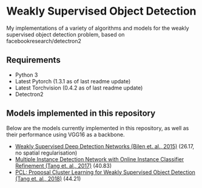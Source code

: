 # Weakly Supervised Object Detection
My implementations of a variety of algorithms and models for the weakly supervised object detection problem, based on facebookresearch/detectron2

## Requirements
- Python 3
- Latest Pytorch (1.3.1 as of last readme update)
- Latest Torchvision (0.4.2 as of last readme update)
- Detectron2

## Models implemented in this repository
Below are the models currently implemented in this repository, as well as their performance using VGG16 as a backbone.
- [Weakly Supervised Deep Detection Networks (Bilen et. al., 2015)](https://arxiv.org/abs/1511.02853) (26.17, no spatial regularisation)
- [Multiple Instance Detection Network with Online Instance Classifier Refinement (Tang et. al., 2017)](https://arxiv.org/abs/1704.00138) (40.83)
- [PCL: Proposal Cluster Learning for Weakly Supervised Object Detection (Tang et. al., 2018)](https://arxiv.org/abs/1807.03342) (44.21)
